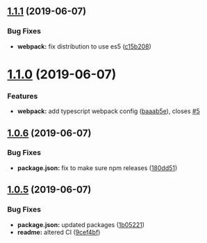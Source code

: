 ## [1.1.1](https://github.com/shaun-sweet/sweet-configs/compare/v1.1.0...v1.1.1) (2019-06-07)


### Bug Fixes

* **webpack:** fix distribution to use es5 ([c15b208](https://github.com/shaun-sweet/sweet-configs/commit/c15b208))

# [1.1.0](https://github.com/shaun-sweet/sweet-configs/compare/v1.0.6...v1.1.0) (2019-06-07)


### Features

* **webpack:** add typescript webpack config ([baaab5e](https://github.com/shaun-sweet/sweet-configs/commit/baaab5e)), closes [#5](https://github.com/shaun-sweet/sweet-configs/issues/5)

## [1.0.6](https://github.com/shaun-sweet/sweet-configs/compare/v1.0.5...v1.0.6) (2019-06-07)


### Bug Fixes

* **package.json:** fix to make sure npm releases ([180dd51](https://github.com/shaun-sweet/sweet-configs/commit/180dd51))

## [1.0.5](https://github.com/shaun-sweet/sweet-configs/compare/v1.0.4...v1.0.5) (2019-06-07)


### Bug Fixes

* **package.json:** updated packages ([1b05221](https://github.com/shaun-sweet/sweet-configs/commit/1b05221))
* **readme:** altered CI ([9cef4bf](https://github.com/shaun-sweet/sweet-configs/commit/9cef4bf))
